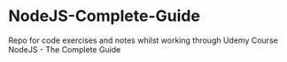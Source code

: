 # NodeJS-Complete-Guide
Repo for code exercises and notes whilst working through Udemy Course NodeJS - The Complete Guide
